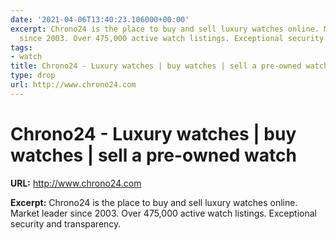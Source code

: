 ```yaml
---
date: '2021-04-06T13:40:23.106000+00:00'
excerpt: Chrono24 is the place to buy and sell luxury watches online. Market leader
  since 2003. Over 475,000 active watch listings. Exceptional security and transparency.
tags:
- watch
title: Chrono24 - Luxury watches | buy watches | sell a pre-owned watch
type: drop
url: http://www.chrono24.com
---
```


# Chrono24 - Luxury watches | buy watches | sell a pre-owned watch

**URL:** http://www.chrono24.com

**Excerpt:** Chrono24 is the place to buy and sell luxury watches online. Market leader since 2003. Over 475,000 active watch listings. Exceptional security and transparency.
